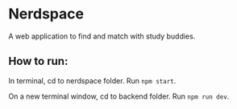 # Nerdspace

A web application to find and match with study buddies.

## How to run:

In terminal, cd to nerdspace folder. Run `npm start`.

On a new terminal window, cd to backend folder. Run `npm run dev`.

